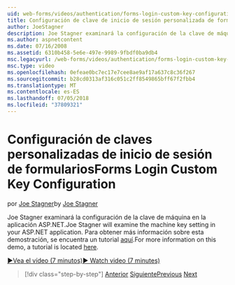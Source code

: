 ```yaml
---
uid: web-forms/videos/authentication/forms-login-custom-key-configuration
title: Configuración de clave de inicio de sesión personalizada de forma | Microsoft Docs
author: JoeStagner
description: Joe Stagner examinará la configuración de la clave de máquina en la aplicación ASP.NET. Para obtener más información sobre esta demostración, un tutorial se encuentra aquí.
ms.author: aspnetcontent
ms.date: 07/16/2008
ms.assetid: 6310b458-5e6e-497e-9989-9fbdf0ba9db4
msc.legacyurl: /web-forms/videos/authentication/forms-login-custom-key-configuration
msc.type: video
ms.openlocfilehash: 0efeae0bc7ec17e7cee8ae9af17a637c8c36f267
ms.sourcegitcommit: b28cd0313af316c051c2ff8549865bff67f2fbb4
ms.translationtype: MT
ms.contentlocale: es-ES
ms.lasthandoff: 07/05/2018
ms.locfileid: "37809321"
---
```

<a name="forms-login-custom-key-configuration"></a><span data-ttu-id="897a1-104">Configuración de claves personalizadas de inicio de sesión de formularios</span><span class="sxs-lookup"><span data-stu-id="897a1-104">Forms Login Custom Key Configuration</span></span>
====================
<span data-ttu-id="897a1-105">por [Joe Stagner](https://github.com/JoeStagner)</span><span class="sxs-lookup"><span data-stu-id="897a1-105">by [Joe Stagner](https://github.com/JoeStagner)</span></span>

<span data-ttu-id="897a1-106">Joe Stagner examinará la configuración de la clave de máquina en la aplicación ASP.NET.</span><span class="sxs-lookup"><span data-stu-id="897a1-106">Joe Stagner will examine the machine key setting in your ASP.NET application.</span></span> <span data-ttu-id="897a1-107">Para obtener más información sobre esta demostración, se encuentra un tutorial [aquí](../../overview/older-versions-security/introduction/forms-authentication-configuration-and-advanced-topics-vb.md).</span><span class="sxs-lookup"><span data-stu-id="897a1-107">For more information on this demo, a tutorial is located [here](../../overview/older-versions-security/introduction/forms-authentication-configuration-and-advanced-topics-vb.md).</span></span>

[<span data-ttu-id="897a1-108">&#9654;Vea el vídeo (7 minutos)</span><span class="sxs-lookup"><span data-stu-id="897a1-108">&#9654; Watch video (7 minutes)</span></span>](https://channel9.msdn.com/Blogs/ASP-NET-Site-Videos/forms-login-custom-key-configuration)

> [!div class="step-by-step"]
> <span data-ttu-id="897a1-109">[Anterior](asp-forms-login-relocation.md)
> [Siguiente](add-custom-data-to-the-authentication-method.md)</span><span class="sxs-lookup"><span data-stu-id="897a1-109">[Previous](asp-forms-login-relocation.md)
[Next](add-custom-data-to-the-authentication-method.md)</span></span>
